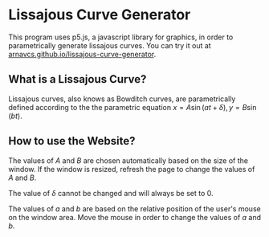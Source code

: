 # Lissajous Curve Generator
This program uses p5.js, a javascript library for graphics, in order to parametrically generate lissajous curves. You can try it out at [arnavcs.github.io/lissajous-curve-generator](https://arnavcs.github.io/lissajous-curve-generator/).

## What is a Lissajous Curve?
Lissajous curves, also knows as Bowditch curves, are parametrically defined according to the the parametric equation $x = A \sin(at + \delta), y = B \sin(bt)$.

## How to use the Website?
The values of $A$ and $B$ are chosen automatically based on the size of the window. If the window is resized, refresh the page to change the values of $A$ and $B$.

The value of $\delta$ cannot be changed and will always be set to $0$.

The values of $a$ and $b$ are based on the relative position of the user's mouse on the window area. Move the mouse in order to change the values of $a$ and $b$.


